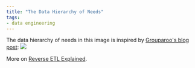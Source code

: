 ```yaml
---
title: "The Data Hierarchy of Needs"
tags:
- data engineering
---
```


The data hierarchy of needs in this image is inspired by [Grouparoo's blog post](https://www.grouparoo.com/blog/data-hierarchy-of-needs):
![](images/data-hierarchy-of-needs.png)

More on [Reverse ETL Explained](https://airbyte.com/blog/reverse-etl#so-what-is-a-reverse-etl).
